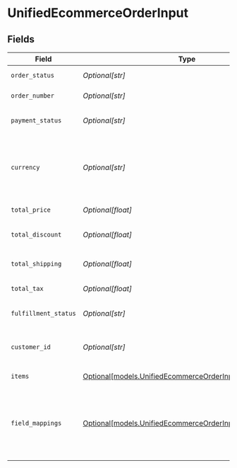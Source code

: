# UnifiedEcommerceOrderInput


## Fields

| Field                                                                                                            | Type                                                                                                             | Required                                                                                                         | Description                                                                                                      |
| ---------------------------------------------------------------------------------------------------------------- | ---------------------------------------------------------------------------------------------------------------- | ---------------------------------------------------------------------------------------------------------------- | ---------------------------------------------------------------------------------------------------------------- |
| `order_status`                                                                                                   | *Optional[str]*                                                                                                  | :heavy_minus_sign:                                                                                               | The status of the order                                                                                          |
| `order_number`                                                                                                   | *Optional[str]*                                                                                                  | :heavy_minus_sign:                                                                                               | The number of the order                                                                                          |
| `payment_status`                                                                                                 | *Optional[str]*                                                                                                  | :heavy_minus_sign:                                                                                               | The payment status of the order                                                                                  |
| `currency`                                                                                                       | *Optional[str]*                                                                                                  | :heavy_minus_sign:                                                                                               | The currency of the order. Authorized value must be of type CurrencyCode (ISO 4217)                              |
| `total_price`                                                                                                    | *Optional[float]*                                                                                                | :heavy_minus_sign:                                                                                               | The total price of the order                                                                                     |
| `total_discount`                                                                                                 | *Optional[float]*                                                                                                | :heavy_minus_sign:                                                                                               | The total discount on the order                                                                                  |
| `total_shipping`                                                                                                 | *Optional[float]*                                                                                                | :heavy_minus_sign:                                                                                               | The total shipping cost of the order                                                                             |
| `total_tax`                                                                                                      | *Optional[float]*                                                                                                | :heavy_minus_sign:                                                                                               | The total tax on the order                                                                                       |
| `fulfillment_status`                                                                                             | *Optional[str]*                                                                                                  | :heavy_minus_sign:                                                                                               | The fulfillment status of the order                                                                              |
| `customer_id`                                                                                                    | *Optional[str]*                                                                                                  | :heavy_minus_sign:                                                                                               | The UUID of the customer associated with the order                                                               |
| `items`                                                                                                          | [Optional[models.UnifiedEcommerceOrderInputItems]](../models/unifiedecommerceorderinputitems.md)                 | :heavy_minus_sign:                                                                                               | The items in the order                                                                                           |
| `field_mappings`                                                                                                 | [Optional[models.UnifiedEcommerceOrderInputFieldMappings]](../models/unifiedecommerceorderinputfieldmappings.md) | :heavy_minus_sign:                                                                                               | The custom field mappings of the object between the remote 3rd party & Panora                                    |